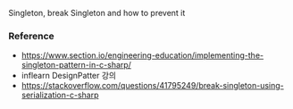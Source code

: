 ﻿Singleton, break Singleton and how to prevent it


### Reference

- https://www.section.io/engineering-education/implementing-the-singleton-pattern-in-c-sharp/
- inflearn DesignPatter 강의
- https://stackoverflow.com/questions/41795249/break-singleton-using-serialization-c-sharp